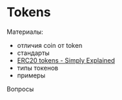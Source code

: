 # Tokens

Материалы:

* отличия coin от token
* стандарты
* [ERC20 tokens - Simply Explained](https://www.youtube.com/watch?v=cqZhNzZoMh8&t=62s)
* типы токенов
* примеры


Вопросы
